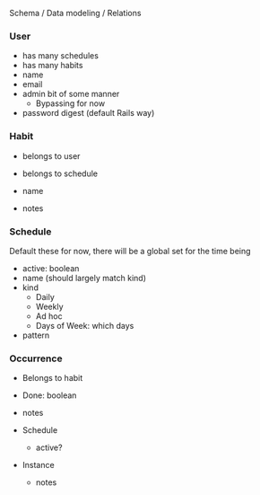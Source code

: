  Schema / Data modeling / Relations

### User

- has many schedules
- has many habits
- name
- email
- admin bit of some manner
    - Bypassing for now
- password digest (default Rails way)


### Habit

- belongs to user
- belongs to schedule

- name
- notes

### Schedule

Default these for now, there will be a global set for the time being

- active: boolean
- name (should largely match kind)
- kind
  - Daily
  - Weekly
  - Ad hoc
  - Days of Week: which days
- pattern

### Occurrence

- Belongs to habit
- Done: boolean
- notes

- Schedule
    - active?
- Instance
    - notes
